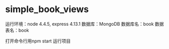 # simple_book_views
运行环境：node 4.4.5, express 4.13.1
数据库：MongoDB
数据库名：book
数据表名：book

打开命令行用npm start 运行项目
